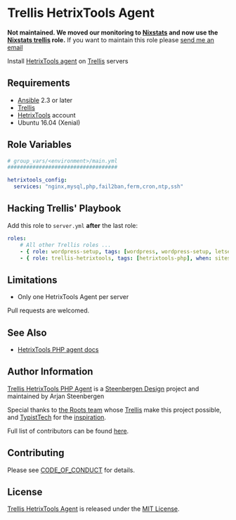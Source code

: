 # Trellis HetrixTools Agent
**Not maintained. We moved our monitoring to [Nixstats](https://github.com/steenbergen-design/trellis-nixstats) and now use the [Nixstats trellis](https://github.com/steenbergen-design/trellis-nixstats) role.** If you want to maintain this role please [send me an email](mailto:arjan@steenbergen.design)


Install [HetrixTools agent](https://docs.hetrixtools.com/category/server-monitor/) on [Trellis](https://github.com/roots/trellis) servers


## Requirements

* [Ansible](http://docs.ansible.com/ansible/latest/intro_installation.html) 2.3 or later
* [Trellis](https://github.com/roots/trellis)
* [HetrixTools](https://hetrixtools.com/) account
* Ubuntu 16.04 (Xenial)

## Role Variables

```yaml
# group_vars/<environment>/main.yml
###################################

hetrixtools_config:
  services: "nginx,mysql,php,fail2ban,ferm,cron,ntp,ssh"

```

## Hacking Trellis' Playbook

Add this role to `server.yml` **after** the last role:

```yaml
roles:
    # All other Trellis roles ...
    - { role: wordpress-setup, tags: [wordpress, wordpress-setup, letsencrypt] }
    - { role: trellis-hetrixtools, tags: [hetrixtools-php], when: sites_using_hetrixtools | count}
```

## Limitations

* Only one HetrixTools Agent per server

Pull requests are welcomed.

## See Also

* [HetrixTools PHP agent docs](https://docs.hetrixtools.com/category/server-monitor/)

## Author Information

[Trellis HetrixTools PHP Agent](https://github.com/Xilonz/trellis-hetrixtools) is a [Steenbergen Design](https://steenbergen.design) project and maintained by Arjan Steenbergen

Special thanks to [the Roots team](https://roots.io/about/) whose [Trellis](https://github.com/roots/trellis) make this project possible, and [TypistTech](https://github.com/TypistTech/) for the [inspiration](https://github.com/TypistTech/trellis-newrelic-php/).

Full list of contributors can be found [here](https://github.com/steenbergen-design/trellis-hetrixtools/graphs/contributors).

## Contributing

Please see [CODE_OF_CONDUCT](./CODE_OF_CONDUCT.md) for details.

## License

[Trellis HetrixTools Agent](https://github.com/steenbergen-design/trellis-hetrixtools) is released under the [MIT License](https://opensource.org/licenses/MIT).
